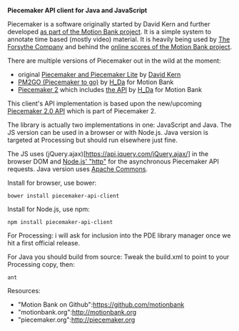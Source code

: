 **Piecemaker API client for Java and JavaScript**

Piecemaker is a software originally started by David Kern and further developed [as part of the Motion Bank project](http://motionbank.org/en/content/education-piecemaker). It is a simple system to annotate time based (mostly video) material. It is heavily being used by [The Forsythe Company](http://theforsythecompany.com/) and behind the [online scores of the Motion Bank project](http://scores.motionbank.org/).

There are multiple versions of Piecemaker out in the wild at the moment:
 - original [Piecemaker and Piecemaker Lite](http://piecemaker.org/) by [David Kern](https://github.com/nutbits)
 - [PM2GO (Piecemaker to go)](http://motionbank.org/en/event/pm2go-easy-use-video-annotation-tool) by [H_Da](https://www.h-da.de/) for Motion Bank
 - [Piecemaker 2](https://github.com/motionbank/piecemaker2-app) which includes [the API](https://github.com/motionbank/piecemaker2-api) by [H_Da](https://www.h-da.de/) for Motion Bank

This client's API implementation is based upon the new/upcoming [Piecemaker 2.0 API](https://github.com/motionbank/piecemaker2-api) which is part of Piecemaker 2.

The library is actually two implementations in one: JavaScript and Java.
The JS version can be used in a browser or with Node.js.
Java version is targeted at Processing but should run elsewhere just fine.

The JS uses (jQuery.ajax)[https://api.jquery.com/jQuery.ajax/] in the browser DOM and [Node.js' "http"](http://nodejs.org/api/http.html) for the asynchronous Piecemaker API requests. Java version uses [Apache Commons](http://commons.apache.org/).

Install for browser, use bower:
```
bower install piecemaker-api-client
```

Install for Node.js, use npm:
```
npm install piecemaker-api-client
```

For Processing: i will ask for inclusion into the PDE library manager once we hit a first official release.

For Java you should build from source:
Tweak the build.xml to point to your Processing copy, then:
```
ant
```

Resources:
- "Motion Bank on Github":https://github.com/motionbank
- "motionbank.org":http://motionbank.org
- "piecemaker.org":http://piecemaker.org